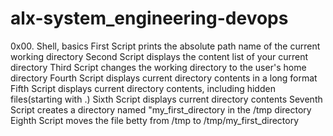 # alx-system_engineering-devops
0x00. Shell, basics
First Script prints the absolute path name of the current working directory
Second Script displays the content list of your current directory
Third Script changes the working directory to the user's home directory
Fourth Script displays current directory contents in a long format
Fifth Script displays current directory contents, including hidden files(starting with .)
Sixth Script displays current directory contents
Seventh Script creates a directory named "my_first_directory in the /tmp directory
Eighth Script moves the file betty from /tmp to /tmp/my_first_directory
